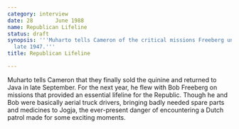 ```yaml
---
category: interview
date: 28       June 1988
name: Republican Lifeline
status: draft
synopsis: '''Muharto tells Cameron of the critical missions Freeberg undertook in
  late 1947.'''
title: Republican Lifeline

---
```




Muharto tells Cameron that they finally sold the quinine and returned to Java in late September. For the next year, he flew with Bob Freeberg on missions that provided an essential lifeline for the Republic. Though he and Bob were basically aerial truck drivers, bringing badly needed spare parts and medicines to Jogja, the ever-present danger of encountering a Dutch patrol made for some exciting moments. 